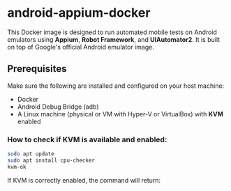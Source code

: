 # android-appium-docker
This Docker image is designed to run automated mobile tests on Android emulators using **Appium**, **Robot Framework**, and **UIAutomator2**. It is built on top of Google's official Android emulator image.


## Prerequisites

Make sure the following are installed and configured on your host machine:

- Docker
- Android Debug Bridge (adb)
- A Linux machine (physical or VM with Hyper-V or VirtualBox) with **KVM** enabled

### How to check if KVM is available and enabled:

```bash
sudo apt update
sudo apt install cpu-checker
kvm-ok
```

If KVM is correctly enabled, the command will return:
